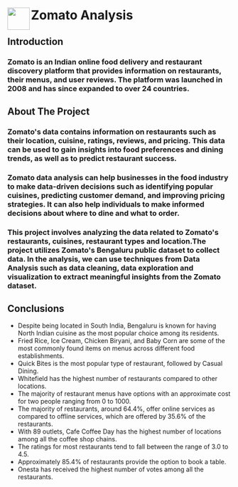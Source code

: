 <div class="container">
      <div class="image">
        <img src="https://upload.wikimedia.org/wikipedia/commons/7/75/Zomato_logo.png" float="left" align="left" height="50" width="50">
      </div>
      <div class="text">
        <h1 align="centre">Zomato Analysis</h1>
      </div>
    </div>
    <h2>Introduction</h2>
    <h3>Zomato is an Indian online food delivery and restaurant discovery platform that provides information on restaurants, their menus, and user reviews. The platform was launched in 2008 and has since expanded to over 24 countries.

</h3>
    <h2>About The Project</h2>
    <h3>Zomato's data contains information on restaurants such as their location, cuisine, ratings, reviews, and pricing. This data can be used to gain insights into food preferences and dining trends, as well as to predict restaurant success.</h3>

<h3>
Zomato data analysis can help businesses in the food industry to make data-driven decisions such as identifying popular cuisines, predicting customer demand, and improving pricing strategies. It can also help individuals to make informed decisions about where to dine and what to order.
</h3>
<h3>
 <h3>This project involves analyzing the data related to Zomato's restaurants, cuisines, restaurant types and location.The project utilizes Zomato's Bengaluru public dataset to collect data.
In the analysis, we can use techniques from Data Analysis such as data cleaning, data exploration and visualization to extract meaningful insights from the Zomato dataset.
</h3>


</h3>
<h2>Conclusions</h2>
<ul>
  <li>Despite being located in South India, Bengaluru is known for having North Indian cuisine as the most popular choice among its residents.</li>
  <li>Fried Rice, Ice Cream, Chicken Biryani, and Baby Corn are some of the most commonly found items on menus across different food establishments.</li>
  <li>Quick Bites is the most popular type of restaurant, followed by Casual Dining.</li>
  <li>Whitefield has the highest number of restaurants compared to other locations.</li>
  <li>The majority of restaurant menus have options with an approximate cost for two people ranging from 0 to 1000.</li>
  <li>The majority of restaurants, around 64.4%, offer online services as compared to offline services, which are offered by 35.6% of the restaurants.</li>
  <li>With 89 outlets, Cafe Coffee Day has the highest number of locations among all the coffee shop chains.</li>
  <li>The ratings for most restaurants tend to fall between the range of 3.0 to 4.5.</li>
  <li>Approximately 85.4% of restaurants provide the option to book a table.</li>
   <li>Onesta has received the highest number of votes among all the restaurants.</li>
</ul>  
